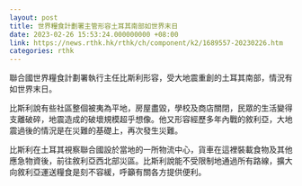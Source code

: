 ```yaml
---
layout: post
title: 世界糧食計劃署主管形容土耳其南部如世界末日
date: 2023-02-26 15:53:24.000000000 +08:00
link: https://news.rthk.hk/rthk/ch/component/k2/1689557-20230226.htm
categories: rthk
---
```


聯合國世界糧食計劃署執行主任比斯利形容，受大地震重創的土耳其南部，情況有如世界末日。

比斯利說有些社區整個被夷為平地，房屋盡毀，學校及商店關閉，民眾的生活變得支離破碎，地震造成的破壞規模超乎想像。他又形容經歷多年內戰的敘利亞，大地震過後的情況是在災難的基礎上，再次發生災難。

比斯利在土耳其視察聯合國設於當地的一所物流中心，貨車在這裡裝載食物及其他應急物資後，前往敘利亞西北部災區。比斯利說能不受限制地通過所有路線，擴大向敘利亞運送糧食是刻不容緩，呼籲有關各方提供便利。
